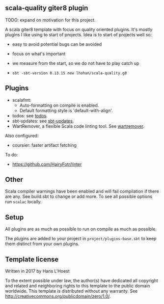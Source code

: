 scala-quality giter8 plugin
----------

TODO: expand on motivation for this project.

A scala giter8 template with focus on quality oriented plugins.
It's mostly plugins I like using to start of projects. Idea is to start of projects well so:
- easy to avoid potential bugs can be avoided
- focus on what's important
- we measure from the start, so we do not have to play catch up

- `sbt -sbt-version 0.13.15 new lhohan/scala-quality.g8`

Plugins
----
- scalafmt:
  - Auto-formatting on compile is enabled.
  - Default formatting style is 'default-with-align'.
- todos: see [todos].
- sbt-updates: see [sbt-updates].
- WartRemover, a flexible Scala code linting tool. See [wartremover].

Also configured:
- coursier: faster artifact fetching

To do:
- https://github.com/HairyFotr/linter

Other
------

Scala compiler warnings have been enabled and will fail compilation if there are any.
See build.sbt to change or add more. To see all possible options run `scalac` locally.

Setup
--------

All plugins are as much as possible to run on compile as much as possible.

The plugins are added to your project in `project/plugins-base.sbt` to keep them distinct from your own plugins.



Template license
----------------
Written in 2017 by Hans L'Hoest

To the extent possible under law, the author(s) have dedicated all copyright and related
and neighboring rights to this template to the public domain worldwide.
This template is distributed without any warranty. See <http://creativecommons.org/publicdomain/zero/1.0/>.

[todos]: https://github.com/fedragon/sbt-todolist
[sbt-updates]: https://github.com/rtimush/sbt-updates
[wartremover]: https://github.com/wartremover/wartremover
